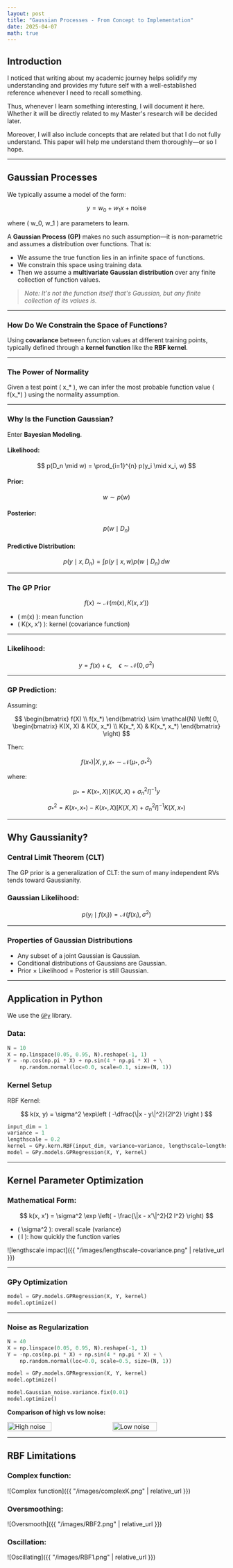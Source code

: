 ```yaml
---
layout: post
title: "Gaussian Processes - From Concept to Implementation"
date: 2025-04-07
math: true
---
```




## Introduction

I noticed that writing about my academic journey helps solidify my understanding and provides my future self with a well-established reference whenever I need to recall something.

Thus, whenever I learn something interesting, I will document it here. Whether it will be directly related to my Master's research will be decided later. 

Moreover, I will also include concepts that are related but that I do not fully understand. This paper will help me understand them thoroughly—or so I hope.

---

## Gaussian Processes

We typically assume a model of the form:

$$
y = w_0 + w_1 x + \text{noise}
$$

where \( w_0, w_1 \) are parameters to learn.

A **Gaussian Process (GP)** makes no such assumption—it is non-parametric and assumes a distribution over functions. That is:

- We assume the true function lies in an infinite space of functions.
- We constrain this space using training data.
- Then we assume a **multivariate Gaussian distribution** over any finite collection of function values.

> *Note: It's not the function itself that's Gaussian, but any finite collection of its values is.*

---

### How Do We Constrain the Space of Functions?

Using **covariance** between function values at different training points, typically defined through a **kernel function** like the **RBF kernel**.

---

### The Power of Normality

Given a test point \( x_* \), we can infer the most probable function value \( f(x_*) \) using the normality assumption.

---

### Why Is the Function Gaussian?

Enter **Bayesian Modeling**.

#### Likelihood:

$$
p(D_n \mid w) = \prod_{i=1}^{n} p(y_i \mid x_i, w)
$$

#### Prior:

$$
w \sim p(w)
$$

#### Posterior:

$$
p(w \mid D_n)
$$

#### Predictive Distribution:

$$
p(y \mid x, D_n) = \int p(y \mid x, w) p(w \mid D_n) \, dw
$$

---

### The GP Prior

$$
f(x) \sim \mathcal{N}(m(x), K(x, x'))
$$

- \( m(x) \): mean function  
- \( K(x, x') \): kernel (covariance function)

---

### Likelihood:

$$
y = f(x) + \epsilon, \quad \epsilon \sim \mathcal{N}(0, \sigma^2)
$$

---

### GP Prediction:

Assuming:

$$
\begin{bmatrix} f(X) \\ f(x_*) \end{bmatrix} \sim \mathcal{N}
\left( 0, 
\begin{bmatrix} K(X, X) & K(X, x_*) \\
K(x_*, X) & K(x_*, x_*) \end{bmatrix} \right)
$$

Then:

$$
f(x_*) | X, y, x_* \sim \mathcal{N}(\mu_*, \sigma_*^2)
$$

where:

$$
\mu_* = K(x_*, X) [K(X, X) + \sigma_n^2 I]^{-1} y
$$

$$
\sigma_*^2 = K(x_*, x_*) - K(x_*, X) [K(X, X) + \sigma_n^2 I]^{-1} K(X, x_*)
$$

---

## Why Gaussianity?

### Central Limit Theorem (CLT)

The GP prior is a generalization of CLT: the sum of many independent RVs tends toward Gaussianity.

### Gaussian Likelihood:

$$
p(y_i \mid f(x_i)) = \mathcal{N}(f(x_i), \sigma^2)
$$

---

### Properties of Gaussian Distributions

- Any subset of a joint Gaussian is Gaussian.
- Conditional distributions of Gaussians are Gaussian.
- Prior × Likelihood = Posterior is still Gaussian.

---

## Application in Python

We use the [`GPy`](https://sheffieldml.github.io/GPy/) library.

### Data:

```python
N = 10
X = np.linspace(0.05, 0.95, N).reshape(-1, 1)
Y = -np.cos(np.pi * X) + np.sin(4 * np.pi * X) + \
    np.random.normal(loc=0.0, scale=0.1, size=(N, 1))
```

### Kernel Setup

RBF Kernel:

$$
k(x, y) = \sigma^2 \exp\left ( -\dfrac{\|x - y\|^2}{2l^2} \right )
$$

```python
input_dim = 1
variance = 1
lengthscale = 0.2
kernel = GPy.kern.RBF(input_dim, variance=variance, lengthscale=lengthscale)
model = GPy.models.GPRegression(X, Y, kernel)
```

---

## Kernel Parameter Optimization

### Mathematical Form:

$$
k(x, x') = \sigma^2 \exp \left( - \frac{\|x - x'\|^2}{2 l^2} \right)
$$

- \( \sigma^2 \): overall scale (variance)  
- \( l \): how quickly the function varies

![lengthscale impact]({{ "/images/lengthscale-covariance.png" | relative_url }})

---

### GPy Optimization

```python
model = GPy.models.GPRegression(X, Y, kernel)
model.optimize()
```

---

### Noise as Regularization

```python
N = 40
X = np.linspace(0.05, 0.95, N).reshape(-1, 1)
Y = -np.cos(np.pi * X) + np.sin(4 * np.pi * X) + \
    np.random.normal(loc=0.0, scale=0.5, size=(N, 1))

model = GPy.models.GPRegression(X, Y, kernel)
model.optimize()

model.Gaussian_noise.variance.fix(0.01)
model.optimize()
```

**Comparison of high vs low noise:**

<div style="display: flex; gap: 1rem;">
  <img src="{{ '/images/highvar.png' | relative_url }}" alt="High noise" width="45%">
  <img src="{{ '/images/lowvar.png' | relative_url }}" alt="Low noise" width="45%">
</div>

---

## RBF Limitations

### Complex function:

![Complex function]({{ "/images/complexK.png" | relative_url }})

### Oversmoothing:

![Oversmooth]({{ "/images/RBF2.png" | relative_url }})

### Oscillation:

![Oscillating]({{ "/images/RBF1.png" | relative_url }})

